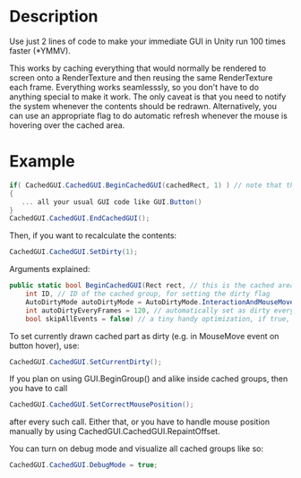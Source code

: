 # Description

Use just 2 lines of code to make your immediate GUI in Unity run 100 times faster (*YMMV).

This works by caching everything that would normally be rendered to screen onto a RenderTexture and then reusing the same RenderTexture each frame. Everything works seamlesssly, so you don't have to do anything special to make it work. The only caveat is that you need to notify the system whenever the contents should be redrawn. Alternatively, you can use an appropriate flag to do automatic refresh whenever the mouse is hovering over the cached area.

# Example

```C#
if( CachedGUI.CachedGUI.BeginCachedGUI(cachedRect, 1) ) // note that this does NOT create a clipping GUI group
{
   ... all your usual GUI code like GUI.Button()
}
CachedGUI.CachedGUI.EndCachedGUI();
```

Then, if you want to recalculate the contents:

```C#
CachedGUI.CachedGUI.SetDirty(1);
```

Arguments explained:
```C#
public static bool BeginCachedGUI(Rect rect, // this is the cached area, it should be a bounding box around all the contents you want to cache for this group
    int ID, // ID of the cached group, for setting the dirty flag
    AutoDirtyMode autoDirtyMode = AutoDirtyMode.InteractionAndMouseMove, // Hovering - the group will be repainted whenever the mouse is hovering over the cached area, this basically turns off the entire caching as long as the mouse is hovering over the area. Not great for performance, but nice if you don't want to handle dirtying yourself. InteractionAndMouseMove - repaint on mouse move or any interaction (mouse clicks). Interaction - repaint on interactions. Disabled - no auto-dirtying, assumes you'll handle it yourself
    int autoDirtyEveryFrames = 120, // automatically set as dirty every X frames to avoid stale content if you forgot to dirty somewhere, pass -1 to disable
    bool skipAllEvents = false) // a tiny handy optimization, if true, then all other events except for Repaint will be discarded (only useful if you don't have any interactive elements inside the cached group)
```

To set currently drawn cached part as dirty (e.g. in MouseMove event on button hover), use:
```C#
CachedGUI.CachedGUI.SetCurrentDirty();
```

If you plan on using GUI.BeginGroup() and alike inside cached groups, then you have to call
```C#
CachedGUI.CachedGUI.SetCorrectMousePosition();
```
after every such call. Either that, or you have to handle mouse position manually by using CachedGUI.CachedGUI.RepaintOffset.

You can turn on debug mode and visualize all cached groups like so:
```C#
CachedGUI.CachedGUI.DebugMode = true;
```
